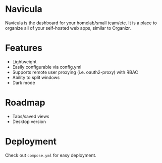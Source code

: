 # Navicula
 
Navicula is the dashboard for your homelab/small team/etc. It is a place to organize all of your self-hosted web apps, similar to Organizr.

# Features
* Lightweight
* Easily configurable via config.yml
* Supports remote user proxying (i.e. oauth2-proxy) with RBAC
* Ability to split windows
* Dark mode

# Roadmap
* Tabs/saved views
* Desktop version

# Deployment
Check out `compose.yml` for easy deployment.